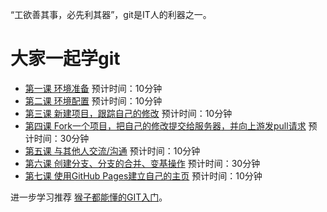 “工欲善其事，必先利其器”，git是IT人的利器之一。

# 大家一起学git

* [第一课 环境准备](1/README.md) 预计时间：10分钟
* [第二课 环境配置](2/README.md) 预计时间：10分钟
* [第三课 新建项目，跟踪自己的修改](3/README.md) 预计时间：10分钟
* [第四课 Fork一个项目，把自己的修改提交给服务器，并向上游发pull请求](4/README.md) 预计时间：30分钟 
* [第五课 与其他人交流/沟通](5/README.md) 预计时间：10分钟
* [第六课 创建分支、分支的合并、变基操作](6/README.md) 预计时间：30分钟
* [第七课 使用GitHub Pages建立自己的主页](7/README.md) 预计时间：10分钟

进一步学习推荐 [猴子都能懂的GIT入门](https://backlog.com/git-tutorial/cn/)。
